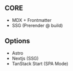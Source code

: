 ## CORE

- MDX + Frontmatter
- SSG (Prerender @ build)

## Options

- Astro
- Nextjs (SSG)
- TanStack Start (SPA Mode)
